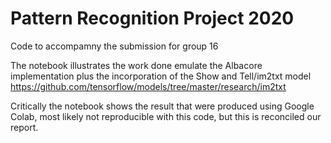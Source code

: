# Pattern Recognition Project 2020

Code to accompamny the submission for group 16

The notebook illustrates the work done emulate the Albacore implementation plus  the incorporation of the Show and Tell/im2txt model
https://github.com/tensorflow/models/tree/master/research/im2txt

Critically the notebook shows the result that were produced using Google Colab, most likely not reproducible with this code, but this is reconciled our report.
